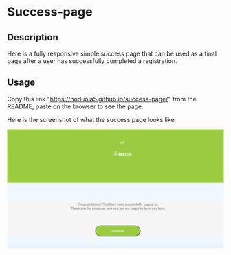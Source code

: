 # Success-page

## Description

Here is a fully responsive simple success page that can be used as a final page after a user has successfully completed a registration.

## Usage

Copy this link "https://hoduola5.github.io/success-page/" from the README, paste on the browser to see the page.

Here is the screenshot of what the success page looks like:

![alt text](assets/images/success-page.png)
